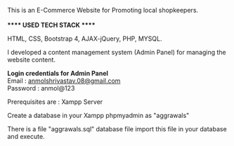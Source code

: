 This is an E-Commerce Website for Promoting local shopkeepers.<br /><br />
<b>**** USED TECH STACK ****</b> <br />

HTML, CSS, Bootstrap 4, AJAX-jQuery, PHP, MYSQL. <br />

I developed a content management system (Admin Panel) for managing the website content. <br />

<b>Login credentials for Admin Panel</b> <br />
Email : anmolshrivastav.08@gmail.com <br />
Password : anmol@123 <br />


Prerequisites are : Xampp Server <br />

Create a database in your Xampp phpmyadmin as "aggrawals" <br />

There is a file "aggrawals.sql" database file import this file in your database and execute.

